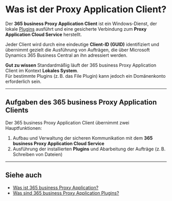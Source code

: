 # Was ist der Proxy Application Client?

Der **365 business Proxy Application Client** ist ein Windows-Dienst, der lokale [Plugins](plugins.md) ausführt und eine gesicherte Verbindung zum **Proxy Application Cloud Service** herstellt.

Jeder Client wird durch eine eindeutige **Client-ID (GUID)** identifiziert und übernimmt gezielt die Ausführung von Aufträgen, die über Microsoft Dynamics 365 Business Central an ihn adressiert werden.

<div class="alert alert-notice">
    <i class="fa-light fa-hand-point-up fa-lg"></i>
    <strong>Gut zu wissen</strong>
    Standardmäßig läuft der 365 business Proxy Application Client im Kontext <strong>Lokales System</strong>.<br>
    Für bestimmte Plugins (z. B. das File Plugin) kann jedoch ein Domänenkonto erforderlich sein.
</div>

---

## Aufgaben des 365 business Proxy Application Clients

Der 365 business Proxy Application Client übernimmt zwei Hauptfunktionen:

1. Aufbau und Verwaltung der sicheren Kommunikation mit dem **365 business Proxy Application Cloud Service**
2. Ausführung der installierten **Plugins** und Abarbeitung der Aufträge (z. B. Schreiben von Dateien)

---

## Siehe auch

- [Was ist 365 business Proxy Application?](proxy-application-whatis.md)
- [Was sind 365 business Proxy Application Plugins?](plugins.md)